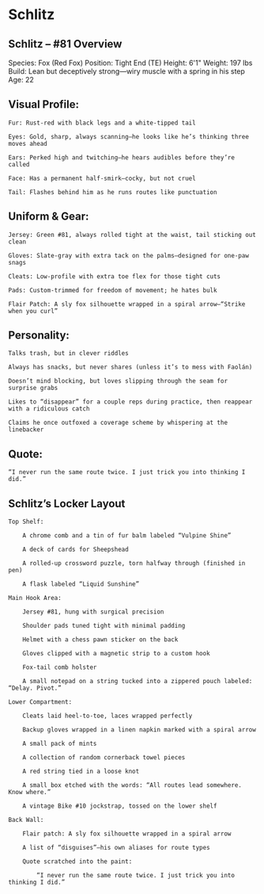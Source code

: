 # Schlitz

## Schlitz – #81 Overview

Species: Fox (Red Fox)
Position: Tight End (TE)
Height: 6'1"
Weight: 197 lbs
Build: Lean but deceptively strong—wiry muscle with a spring in his step
Age: 22
## Visual Profile:

    Fur: Rust-red with black legs and a white-tipped tail

    Eyes: Gold, sharp, always scanning—he looks like he’s thinking three moves ahead

    Ears: Perked high and twitching—he hears audibles before they’re called

    Face: Has a permanent half-smirk—cocky, but not cruel

    Tail: Flashes behind him as he runs routes like punctuation

## Uniform & Gear:

    Jersey: Green #81, always rolled tight at the waist, tail sticking out clean

    Gloves: Slate-gray with extra tack on the palms—designed for one-paw snags

    Cleats: Low-profile with extra toe flex for those tight cuts

    Pads: Custom-trimmed for freedom of movement; he hates bulk

    Flair Patch: A sly fox silhouette wrapped in a spiral arrow—“Strike when you curl”

## Personality:

    Talks trash, but in clever riddles

    Always has snacks, but never shares (unless it’s to mess with Faolán)

    Doesn’t mind blocking, but loves slipping through the seam for surprise grabs

    Likes to “disappear” for a couple reps during practice, then reappear with a ridiculous catch

    Claims he once outfoxed a coverage scheme by whispering at the linebacker

## Quote:

    “I never run the same route twice. I just trick you into thinking I did.”

## Schlitz’s Locker Layout

    Top Shelf:

        A chrome comb and a tin of fur balm labeled “Vulpine Shine”

        A deck of cards for Sheepshead

        A rolled-up crossword puzzle, torn halfway through (finished in pen)

        A flask labeled “Liquid Sunshine”

    Main Hook Area:

        Jersey #81, hung with surgical precision

        Shoulder pads tuned tight with minimal padding

        Helmet with a chess pawn sticker on the back

        Gloves clipped with a magnetic strip to a custom hook

        Fox-tail comb holster

        A small notepad on a string tucked into a zippered pouch labeled: “Delay. Pivot.”

    Lower Compartment:

        Cleats laid heel-to-toe, laces wrapped perfectly

        Backup gloves wrapped in a linen napkin marked with a spiral arrow

        A small pack of mints

        A collection of random cornerback towel pieces

        A red string tied in a loose knot

        A small box etched with the words: “All routes lead somewhere. Know where.”

        A vintage Bike #10 jockstrap, tossed on the lower shelf

    Back Wall:

        Flair patch: A sly fox silhouette wrapped in a spiral arrow

        A list of “disguises”—his own aliases for route types

        Quote scratched into the paint:

            “I never run the same route twice. I just trick you into thinking I did.”
